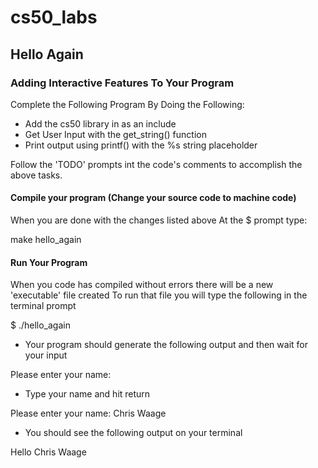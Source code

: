 # cs50_labs

## Hello Again 
### Adding Interactive Features To Your Program 

Complete the Following Program By Doing the Following:

  - Add the cs50 library in as an include
  - Get User Input with the get_string() function
  - Print output using printf() with the %s string placeholder

Follow the 'TODO' prompts int the code's comments to accomplish the above tasks. 

#### Compile your program (Change your source code to machine code)
When you are done with the changes listed above
At the $ prompt type:

  make hello_again

#### Run Your Program
When you code has compiled without errors there will be a new 'executable' file created
To run that file you will type the following in the terminal prompt
  
$ ./hello_again

- Your program should generate the following output and then wait for your input 

Please enter your name: 

- Type your name and hit return 

Please enter your name: Chris Waage

- You should see the following output on your terminal 

Hello Chris Waage
